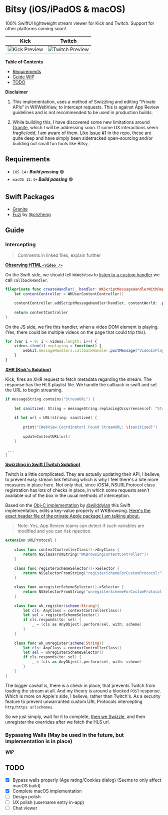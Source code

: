 # Bitsy (iOS/iPadOS & macOS)

100% SwiftUI lightweight stream viewer for Kick and Twitch. Support for other platforms coming soon!.

Kick           |  Twitch
:-------------------------:|:-------------------------:
![Kick Preview](https://stoic-static-files.s3.us-west-1.amazonaws.com/bitsy/demos/bitsy_intro_1.gif) | ![Twitch Preview](https://stoic-static-files.s3.us-west-1.amazonaws.com/bitsy/demos/bitsy_intro_2.gif)

**Table of Contents**
- [Requirements](#requirements)
- [Guide WIP](#guide)
- [TODO](#TODO)

**Disclaimer**

1. This implementation, uses a method of Swizzling and editing "Private APIs" in WKWebView, to intercept requests. This is against App Review guidelines and is not recommended to be used in production builds.

2. While building this, I have discovered some new limitations around [Granite](https://github.com/pexavc/Granite), which I will be addressing soon. If some UX interactions seem fragile/odd, I am aware of them. Like [Issue #1](https://github.com/pexavc/Granite/issues/1) in the repo, these are quite deep and have simply been sidetracked open-sourcing and/or building out small fun tools like Bitsy.

## Requirements

- `iOS 14+`  ***Build passing*** 🟢 
- `macOS 12.4+`  ***Build passing*** 🟢                     


## Swift Packages

- [Granite](https://github.com/pexavc/Granite)
- [Fuzi](https://github.com/cezheng/Fuzi) by [@cezheng](https://github.com/cezheng)

## Guide

### Intercepting

> Comments in linked files, explain further

[**Observing HTML `<video />`**](https://github.com/pexavc/Bitsy/tree/main/Shared/Views/WebView/VideoPlayerEvent.js)

On the Swift side, we should tell `WKWebView` to [listen to a custom handler](https://github.com/pexavc/Bitsy/tree/main/Shared/Views/WebView/WebView.swift#L27-L33) we call `callbackHandler`.

```swift
fileprivate func createHandler(_ handler: WKScriptMessageHandlerWithReply) -> WKUserContentController {
    let contentController = WKUserContentController()

    contentController.addScriptMessageHandler(handler, contentWorld: .page, name: "callbackHandler")
    
    return contentController
}
```

On the JS side, we fire this handler, when a video DOM element is playing. (Yes, there could be multiple videos on the page that could trip this).
```js
for (var i = 0; i < videos.length; i++) {
    videos.item(i).onplaying = function() {
        webkit.messageHandlers.callbackHandler.postMessage("VideoIsPlaying");
    }
}
```

[**XHR (Kick's Solution)**](https://github.com/pexavc/Bitsy/tree/main/Shared/Views/WebView/InterceptXHR.js)

Kick, fires an XHR request to fetch metadata regarding the stream. The response has the HLS playlist file. We handle the callback in swift and set the URL to begin streaming.

```swift
if messageString.contains("StreamURL") {
    
    let sanitized: String = messageString.replacingOccurrences(of: "StreamURL:", with: "").trimmingCharacters(in: .whitespacesAndNewlines)
    
    if let url = URL(string: sanitized) {
        
        print("[WebView.Coordinator] Found StreamURL: \(sanitized)")
        
        updateContentURL(url)
    }

 ...
}
```

[**Swizzling in Swift (Twitch Solution)**](https://github.com/pexavc/Bitsy/blob/main/Shared/Views/WebView/WebView.Swizzle.swift)

Twitch is a little complicated. They are actually updating their API, I believe, to prevent easy stream link fetching which is why I feel there's a lote more measures in place here. Not only that, since iOS14, NSURLProtocol class registration has lots of checks in place, in which some requests aren't available out of the box in the usual methods of interception.

Based on the [Obj-C implementation](https://github.com/wilddylan/WKWebViewWithURLProtocol/blob/master/WKWebViewWithURLProtocol/NSURLProtocol%2BWKWebViewSupport.m) by [@wilddylan](https://github.com/wilddylan) this Swift implementation, edits a key-value property of WKBrowsing. [Here's the exact header file of the private Apple package I am talking about.](https://github.com/MP0w/iOS-Headers/blob/master/iOS8.1/PrivateFrameworks/WebKit/WKBrowsingContextController.h)

> Note: Yes, App Review teams can detect if such variables are modified and you can risk rejection.

```swift
extension URLProtocol {
    
    class func contextControllerClass()->AnyClass {
        return NSClassFromString("WKBrowsingContextController")!
    }
    
    class func registerSchemeSelector()->Selector {
        return NSSelectorFromString("registerSchemeForCustomProtocol:")
    }
    
    class func unregisterSchemeSelector()->Selector {
        return NSSelectorFromString("unregisterSchemeForCustomProtocol:")
    }
    
    class func wk_register(scheme:String){
        let cls: AnyClass = contextControllerClass()
        let sel = registerSchemeSelector()
        if cls.responds(to: sel) {
            _ = (cls as AnyObject).perform(sel, with: scheme)
        }
    }
    
    class func wk_unregister(scheme:String){
        let cls: AnyClass = contextControllerClass()
        let sel = unregisterSchemeSelector()
        if cls.responds(to: sel) {
            _ = (cls as AnyObject).perform(sel, with: scheme)
        }
    }
}
```

The bigger caveat is, there is a check in place, that prevents Twitch from loading the stream at all. And my theory is around a blocked `POST` response. Which is more on Apple's side, I believe, rather than Twitch's. As a security feature to prevent unwarranted custom URL Protocols intercepting `http/https urlschemes`.

So we just simply, wait for it to complete, [then we Swizzle](https://github.com/pexavc/Bitsy/tree/main/Shared/Views/WebView/WebView.Coordinator.swift#L157-L162), and then unregister the overrides after we fetch the HLS url.


### Bypassing Walls (May be used in the future, but implementation is in place)


***WIP***

## TODO
- [x] Bypass walls properly (Age rating/Cookies dialog) (Seems to only affect macOS build)
- [x] Complete macOS implementation
- [ ] Design polish
- [ ] UX polish (username entry in-app)
- [ ] Chat viewer
